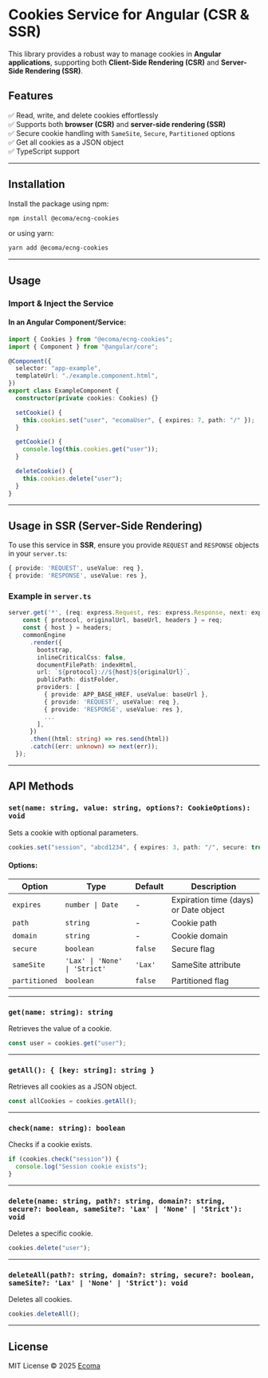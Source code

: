 # Cookies Service for Angular (CSR & SSR)

This library provides a robust way to manage cookies in **Angular applications**, supporting both **Client-Side Rendering (CSR)** and **Server-Side Rendering (SSR)**.

## Features

✅ Read, write, and delete cookies effortlessly  
✅ Supports both **browser (CSR)** and **server-side rendering (SSR)**  
✅ Secure cookie handling with `SameSite`, `Secure`, `Partitioned` options  
✅ Get all cookies as a JSON object  
✅ TypeScript support

---

## Installation

Install the package using npm:

```sh
npm install @ecoma/ecng-cookies
```

or using yarn:

```sh
yarn add @ecoma/ecng-cookies
```

---

## Usage

### Import & Inject the Service

#### In an Angular Component/Service:

```ts
import { Cookies } from "@ecoma/ecng-cookies";
import { Component } from "@angular/core";

@Component({
  selector: "app-example",
  templateUrl: "./example.component.html",
})
export class ExampleComponent {
  constructor(private cookies: Cookies) {}

  setCookie() {
    this.cookies.set("user", "ecomaUser", { expires: 7, path: "/" });
  }

  getCookie() {
    console.log(this.cookies.get("user"));
  }

  deleteCookie() {
    this.cookies.delete("user");
  }
}
```

---

## Usage in SSR (Server-Side Rendering)

To use this service in **SSR**, ensure you provide `REQUEST` and `RESPONSE` objects in your `server.ts`:

```ts
{ provide: 'REQUEST', useValue: req },
{ provide: 'RESPONSE', useValue: res },
```

### Example in `server.ts`

```ts
server.get('*', (req: express.Request, res: express.Response, next: express.NextFunction) => {
    const { protocol, originalUrl, baseUrl, headers } = req;
    const { host } = headers;
    commonEngine
      .render({
        bootstrap,
        inlineCriticalCss: false,
        documentFilePath: indexHtml,
        url: `${protocol}://${host}${originalUrl}`,
        publicPath: distFolder,
        providers: [
          { provide: APP_BASE_HREF, useValue: baseUrl },
          { provide: 'REQUEST', useValue: req },
          { provide: 'RESPONSE', useValue: res },
          ...
        ],
      })
      .then((html: string) => res.send(html))
      .catch((err: unknown) => next(err));
  });
```

---

## API Methods

### `set(name: string, value: string, options?: CookieOptions): void`

Sets a cookie with optional parameters.

```ts
cookies.set("session", "abcd1234", { expires: 3, path: "/", secure: true });
```

#### Options:

| Option        | Type                          | Default | Description                           |
| ------------- | ----------------------------- | ------- | ------------------------------------- |
| `expires`     | `number \| Date`              | -       | Expiration time (days) or Date object |
| `path`        | `string`                      | -       | Cookie path                           |
| `domain`      | `string`                      | -       | Cookie domain                         |
| `secure`      | `boolean`                     | `false` | Secure flag                           |
| `sameSite`    | `'Lax' \| 'None' \| 'Strict'` | `'Lax'` | SameSite attribute                    |
| `partitioned` | `boolean`                     | `false` | Partitioned flag                      |

---

### `get(name: string): string`

Retrieves the value of a cookie.

```ts
const user = cookies.get("user");
```

---

### `getAll(): { [key: string]: string }`

Retrieves all cookies as a JSON object.

```ts
const allCookies = cookies.getAll();
```

---

### `check(name: string): boolean`

Checks if a cookie exists.

```ts
if (cookies.check("session")) {
  console.log("Session cookie exists");
}
```

---

### `delete(name: string, path?: string, domain?: string, secure?: boolean, sameSite?: 'Lax' | 'None' | 'Strict'): void`

Deletes a specific cookie.

```ts
cookies.delete("user");
```

---

### `deleteAll(path?: string, domain?: string, secure?: boolean, sameSite?: 'Lax' | 'None' | 'Strict'): void`

Deletes all cookies.

```ts
cookies.deleteAll();
```

---

## License

MIT License © 2025 [Ecoma](https://github.com/ecoma)
